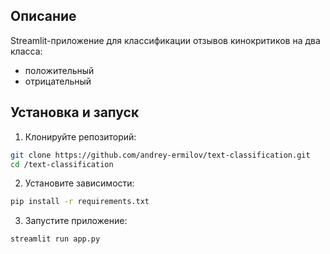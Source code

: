 ## Описание 

Streamlit-приложение для классификации отзывов кинокритиков на два класса:
- положительный 
- отрицательный 

## Установка и запуск

1. Клонируйте репозиторий:
```bash
git clone https://github.com/andrey-ermilov/text-classification.git
cd /text-classification
```

2. Установите зависимости:
```bash
pip install -r requirements.txt
```

3. Запустите приложение:
```bash
streamlit run app.py
```
